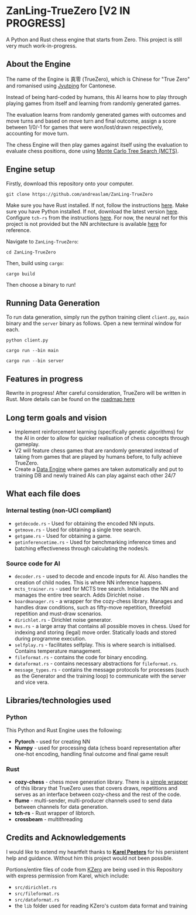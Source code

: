 # ZanLing-TrueZero [V2 IN PROGRESS]
A Python and Rust chess engine that starts from Zero. This project is still very much work-in-progress.


## About the Engine 
The name of the Engine is 真零 (TrueZero), which is Chinese for "True Zero" and romanised using [Jyutping](https://en.wikipedia.org/wiki/Jyutping) for Cantonese.

Instead of being hard-coded by humans, this AI learns how to play through playing games from itself and learning from randomly generated games. 

The evaluation learns from randomly generated games with outcomes and move turns and based on move turn and final outcome, assign a score between 1/0/-1 for games that were won/lost/drawn respectively, accounting for move turn.

The chess Engine will then play games against itself using the evaluation to evaluate chess positions, done using [Monte Carlo Tree Search (MCTS)]([https://en.wikipedia.org/wiki/Negamax#Negamax_with_alpha_beta_pruning](https://en.wikipedia.org/wiki/Monte_Carlo_tree_search)).

## Engine setup

Firstly, download this repository onto your computer. 

```
git clone https://github.com/andreaslam/ZanLing-TrueZero
```

Make sure you have Rust installed. If not, follow the instructions [here](https://doc.rust-lang.org/book/ch01-01-installation.html). 
Make sure you have Python installed. If not, download the latest version [here]([https://doc.rust-lang.org/book/ch01-01-installation.html](https://www.python.org/downloads/)). 
Configure `tch-rs` from the instructions [here](https://github.com/LaurentMazare/tch-rs/blob/main/README.md). For now, the neural net for this project is not provided but the NN architecture is available [here](https://github.com/andreaslam/ZanLing-TrueZero/blob/main/network.py) for reference.

Navigate to `ZanLing-TrueZero`:

```
cd ZanLing-TrueZero
```

Then, build using `cargo`:

```
cargo build
```

Then choose a binary to run!

## Running Data Generation

To run data generation, simply run the python training client `client.py`, `main` binary and the `server` binary as follows. Open a new terminal window for each.

```
python client.py
```

```
cargo run --bin main 
```

```
cargo run --bin server
```

## Features in progress
Rewrite in progress! After careful consideration, TrueZero will be written in Rust. More details can be found on the [roadmap here](https://github.com/andreaslam/ZanLing-TrueZero/issues/1)

## Long term goals and vision
- Implement reinforcement learning (specifically genetic algorithms) for the AI in order to allow for quicker realisation of chess concepts through gameplay.
- V2 will feature chess games that are randomly generated instead of taking from games that are played by humans before, to fully achieve TrueZero.
- Create a [Data Engine](https://www.youtube.com/watch?v=zPH5O8hRfMA) where games are taken automatically and put to training DB and newly trained AIs can play against each other 24/7

## What each file does

### Internal testing (non-UCI compliant)
- `getdecode.rs` - Used for obtaining the encoded NN inputs.
- `getmove.rs` - Used for obtaining a single tree search.
- `getgame.rs` - Used for obtaining a game.
- `getinferencetime.rs` - Used for benchmarking inference times and batching effectiveness through calculating the nodes/s. 
### Source code for AI
- `decoder.rs` - used to decode and encode inputs for AI. Also handles the creation of child nodes. This is where NN inference happens.
- `mcts_trainer.rs` - used for MCTS tree search. Initialises the NN and manages the entire tree search. Adds Dirichlet noise .
- `boardmanager.rs` - a wrapper for the cozy-chess library. Manages and handles draw conditions, such as fifty-move repetition, threefold repetition and must-draw scenarios.
- `dirichlet.rs` - Dirichlet noise generator.
- `mvs.rs` - a large array that contains all possible moves in chess. Used for indexing and storing (legal) move order. Statically loads and stored during programme execution.
- `selfplay.rs` - facilitates selfplay. This is where search is initialised. Contains temperature management.
- `fileformat.rs` - contains the code for binary encoding.
- `dataformat.rs` - contains necessary abstractions for `fileformat.rs`.
- `message_types.rs` - contains the message protocols for processes (such as the Generator and the training loop) to communicate with the server and vice vera.

## Libraries/technologies used 

### Python 

This Python and Rust Engine uses the following:
- **Pytorch** - used for creating NN
- **Numpy** - used for processing data (chess board representation after one-hot encoding, handling final outcome and final game  result

### Rust

- **cozy-chess** - chess move generation library. There is a [simple wrapper](https://github.com/andreaslam/ZanLing-TrueZero/blob/main/src/boardmanager.rs) of this library that TrueZero uses that covers draws, repetitions and serves as an interface between cozy-chess and the rest of the code.
- **flume** - multi-sender, multi-producer channels used to send data between channels for data generation.
- **tch-rs** - Rust wrapper of libtorch.
- **crossbeam** - multithreading


## Credits and Acknowledgements

I would like to extend my heartfelt thanks to **[Karel Peeters](https://github.com/KarelPeeters)** for his persistent help and guidance. Without him this project would not been possible. 

Portions/entire files of code from [KZero](https://github.com/KarelPeeters/kZero) are being used in this Repository with express permission from Karel, which include:

- `src/dirichlet.rs`
- `src/fileformat.rs`
- `src/dataformat.rs`
- the `lib` folder used for reading KZero's custom data format and training



